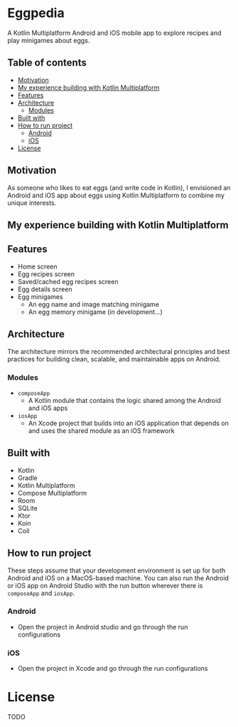 # Eggpedia

A Kotlin Multiplatform Android and iOS mobile app to explore recipes and play minigames about eggs.

## Table of contents

- [Motivation](#motivation)
- [My experience building with Kotlin Multiplatform](#my-experience-building-with-kotlin-multiplatform)
- [Features](#features)
- [Architecture](#architecture)
  - [Modules](#modules)
- [Built with](#built-with)
- [How to run project](#how-to-run-project)
  - [Android](#android)
  - [iOS](#ios)
- [License](#license)

## Motivation

As someone who likes to eat eggs (and write code in Kotlin), I envisioned an Android and iOS app about eggs using Kotlin Multiplatform to combine my unique interests.

## My experience building with Kotlin Multiplatform

## Features

- Home screen
- Egg recipes screen
- Saved/cached egg recipes screen
- Egg details screen
- Egg minigames
  - An egg name and image matching minigame
  - An egg memory minigame (in development...)

## Architecture

The architecture mirrors the recommended architectural principles and best practices for building clean, scalable, and maintainable apps on Android.

### Modules

- `composeApp`
  - A Kotlin module that contains the logic shared among the Android and iOS apps
- `iosApp`
  - An Xcode project that builds into an iOS application that depends on and uses the shared module as an iOS framework

## Built with

- Kotlin
- Gradle
- Kotlin Multiplatform
- Compose Multiplatform
- Room
- SQLite
- Ktor
- Koin
- Coil

## How to run project

These steps assume that your development environment is set up for both Android and iOS on a MacOS-based machine. You can also run the Android or iOS app on Android Studio with the run button wherever there is `composeApp` and `iosApp`. 

### Android

- Open the project in Android studio and go through the run configurations

### iOS

- Open the project in Xcode and go through the run configurations

# License

TODO
